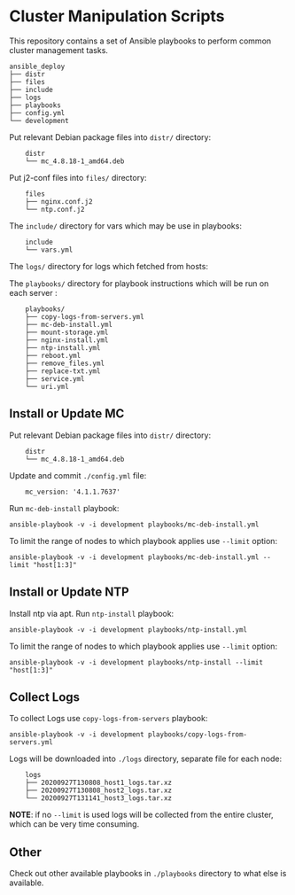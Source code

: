 Cluster Manipulation Scripts
================================

This repository contains a set of Ansible playbooks to perform common cluster management tasks.

    ansible_deploy
    ├── distr
    ├── files
    ├── include
    ├── logs
    ├── playbooks
    ├── config.yml
    └── development


Put relevant Debian package files into `distr/` directory:

```
    distr
    └── mc_4.8.18-1_amd64.deb
```

Put j2-conf files into `files/` directory:

```
    files
    ├── nginx.conf.j2
    └── ntp.conf.j2
```

The `include/` directory for vars which may be use in playbooks:

```
    include
    └── vars.yml
```

The `logs/` directory for logs which fetched from hosts:

The `playbooks/` directory for playbook instructions which will be run on each server :

```
    playbooks/
    ├── copy-logs-from-servers.yml
    ├── mc-deb-install.yml
    ├── mount-storage.yml
    ├── nginx-install.yml
    ├── ntp-install.yml
    ├── reboot.yml
    ├── remove_files.yml
    ├── replace-txt.yml
    ├── service.yml
    └── uri.yml
```


Install or Update MC
-----------------------

Put relevant Debian package files into `distr/` directory:

```
    distr
    └── mc_4.8.18-1_amd64.deb
```

Update and commit `./config.yml` file:

```
    mc_version: '4.1.1.7637'
```

Run `mc-deb-install` playbook:

    ansible-playbook -v -i development playbooks/mc-deb-install.yml

To limit the range of nodes to which playbook applies use `--limit` option:

    ansible-playbook -v -i development playbooks/mc-deb-install.yml --limit "host[1:3]"


Install or Update NTP
-----------------------

Install ntp via apt. Run `ntp-install` playbook:

    ansible-playbook -v -i development playbooks/ntp-install.yml

To limit the range of nodes to which playbook applies use `--limit` option:

    ansible-playbook -v -i development playbooks/ntp-install --limit "host[1:3]"


Collect Logs
------------------

To collect Logs use `copy-logs-from-servers` playbook:

    ansible-playbook -v -i development playbooks/copy-logs-from-servers.yml

Logs will be downloaded into `./logs` directory, separate file for each node:

```
    logs
    ├── 20200927T130808_host1_logs.tar.xz
    ├── 20200927T130808_host2_logs.tar.xz
    └── 20200927T131141_host3_logs.tar.xz

```

**NOTE**: if no `--limit` is used logs will be collected from the entire cluster, which can be very time consuming.



Other
-----

Check out other available playbooks in `./playbooks` directory to what else is available.

